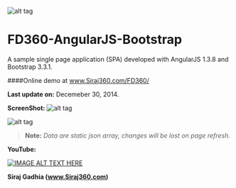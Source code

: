 ![alt tag](https://yt3.ggpht.com/-NXR_RPbtSBU/AAAAAAAAAAI/AAAAAAAAAAA/qsMT6VMwojU/s88-c-k-no/photo.jpg) 

FD360-AngularJS-Bootstrap
==================

A sample single page application (SPA) developed with AngularJS 1.3.8 and Bootstrap 3.3.1.



####Online demo at www.Siraj360.com/FD360/

__Last update on:__
Decemeber 30, 2014.



__ScreenShot:__
![alt tag](https://github.com/SirajGadhia/FD360-AngularJS-BT/blob/master/FD360Image3.PNG)

![alt tag](https://github.com/SirajGadhia/FD360-AngularJS-BT/blob/master/FD360Image2.PNG)


 >__Note:__
 >*Data are static json array, changes will be lost on page refresh.*
 

__YouTube:__

[![IMAGE ALT TEXT HERE](https://i.ytimg.com/vi/4rLXMoppZZA/2.jpg)](https://www.youtube.com/watch?v=4rLXMoppZZA&list=UUywXaHmgyG4wd0pj1s3AZ7w)



__Siraj Gadhia (www.Siraj360.com)__


